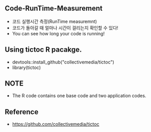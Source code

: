 ## Code-RunTime-Measurement
- 코드 실행시간 측정(RunTime measuremnt) 
- 코드가 돌아갈 때 얼마나 시간이 걸리는지 확인할 수 있다!
- You can see how long your code is running!

## Using tictoc R pacakge.
- devtools::install_github("collectivemedia/tictoc")
- library(tictoc)

## NOTE
- The R code contains one base code and two application codes.

## Reference
- https://github.com/collectivemedia/tictoc
